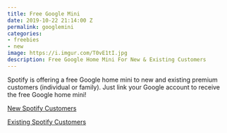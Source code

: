 ```yaml
---
title: Free Google Mini
date: 2019-10-22 21:14:00 Z
permalink: googlemini
categories:
- freebies
- new
image: https://i.imgur.com/T0vE1tI.jpg
description: Free Google Home Mini For New & Existing Customers
---
```


Spotify is offering a free Google home mini to new and existing premium customers (individual or family). Just link your Google account to receive the free Google home mini!

[New Spotify Customers](https://www.spotify.com/us/premium/)

[Existing Spotify Customers](https://www.spotify.com/us/googlehome/register)